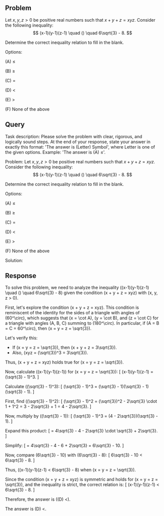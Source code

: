 ## Problem

Let $x, y, z > 0$ be positive real numbers such that $x + y + z = xyz$. Consider the following inequality:
$$
(x-1)(y-1)(z-1) \quad () \quad 6\sqrt{3} - 8.
$$

Determine the correct inequality relation to fill in the blank.

Options:

(A) $\leq$ 

(B) $\geq$

(C) $=$ 

(D) $<$

(E) $>$

(F) None of the above

## Query

Task description: Please solve the problem with clear, rigorous, and logically sound steps. At the end of your response, state your answer in exactly this format: 'The answer is (Letter) Symbol', where Letter is one of the given options. Example: 'The answer is (A) $\leq$'.

Problem: Let $x, y, z > 0$ be positive real numbers such that $x + y + z = xyz$. Consider the following inequality:
$$
(x-1)(y-1)(z-1) \quad () \quad 6\sqrt{3} - 8.
$$

Determine the correct inequality relation to fill in the blank.

Options:

(A) $\leq$ 

(B) $\geq$

(C) $=$ 

(D) $<$

(E) $>$

(F) None of the above

Solution:

## Response

To solve this problem, we need to analyze the inequality \((x-1)(y-1)(z-1) \quad () \quad 6\sqrt{3} - 8\) given the condition \(x + y + z = xyz\) with \(x, y, z > 0\).

First, let's explore the condition \(x + y + z = xyz\). This condition is reminiscent of the identity for the sides of a triangle with angles of \(60^\circ\), which suggests that \(x = \cot A\), \(y = \cot B\), and \(z = \cot C\) for a triangle with angles \(A, B, C\) summing to \(180^\circ\). In particular, if \(A = B = C = 60^\circ\), then \(x = y = z = \sqrt{3}\).

Let's verify this:
- If \(x = y = z = \sqrt{3}\), then \(x + y + z = 3\sqrt{3}\).
- Also, \(xyz = (\sqrt{3})^3 = 3\sqrt{3}\).

Thus, \(x + y + z = xyz\) holds true for \(x = y = z = \sqrt{3}\).

Now, calculate \((x-1)(y-1)(z-1)\) for \(x = y = z = \sqrt{3}\):
\[
(x-1)(y-1)(z-1) = (\sqrt{3} - 1)^3.
\]

Calculate \((\sqrt{3} - 1)^3\):
\[
(\sqrt{3} - 1)^3 = (\sqrt{3} - 1)(\sqrt{3} - 1)(\sqrt{3} - 1).
\]

First, find \((\sqrt{3} - 1)^2\):
\[
(\sqrt{3} - 1)^2 = (\sqrt{3})^2 - 2\sqrt{3} \cdot 1 + 1^2 = 3 - 2\sqrt{3} + 1 = 4 - 2\sqrt{3}.
\]

Now, multiply by \((\sqrt{3} - 1)\):
\[
(\sqrt{3} - 1)^3 = (4 - 2\sqrt{3})(\sqrt{3} - 1).
\]

Expand this product:
\[
= 4\sqrt{3} - 4 - 2\sqrt{3} \cdot \sqrt{3} + 2\sqrt{3}.
\]

Simplify:
\[
= 4\sqrt{3} - 4 - 6 + 2\sqrt{3} = 6\sqrt{3} - 10.
\]

Now, compare \(6\sqrt{3} - 10\) with \(6\sqrt{3} - 8\):
\[
6\sqrt{3} - 10 < 6\sqrt{3} - 8.
\]

Thus, \((x-1)(y-1)(z-1) < 6\sqrt{3} - 8\) when \(x = y = z = \sqrt{3}\).

Since the condition \(x + y + z = xyz\) is symmetric and holds for \(x = y = z = \sqrt{3}\), and the inequality is strict, the correct relation is:
\[
(x-1)(y-1)(z-1) < 6\sqrt{3} - 8.
\]

Therefore, the answer is \((D) <\). 

The answer is (D) $<$.